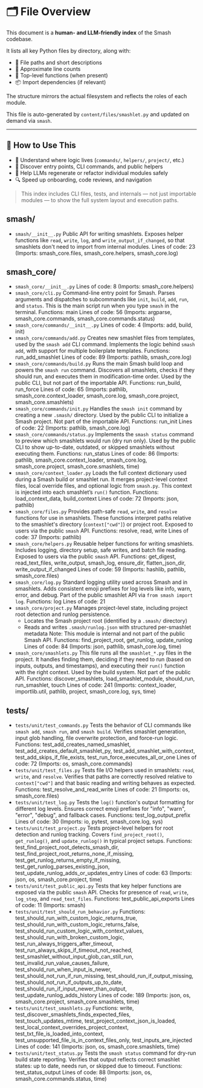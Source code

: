 # 🗂 File Overview

This document is a **human- and LLM-friendly index** of the Smash codebase.

It lists all key Python files by directory, along with:

- 🧾 File paths and short descriptions
- 🧮 Approximate line counts
- 🔧 Top-level functions (when present)
- 📦 Import dependencies (if relevant)

The structure mirrors the actual filesystem and reflects the roles of each module.

This file is auto-generated by `content/files/smashlet.py` and updated on demand via `smash`.

---

## 🧠 How to Use This

- 📍 Understand where logic lives (`commands/`, `helpers/`, `project/`, etc.)
- 🚀 Discover entry points, CLI commands, and public helpers
- 🧱 Help LLMs regenerate or refactor individual modules safely
- 🔍 Speed up onboarding, code reviews, and navigation

> This index includes CLI files, tests, and internals — not just importable modules — to show the full system layout and execution paths.

## smash/
- `smash/__init__.py`
    Public API for writing smashlets.
    Exposes helper functions like `read`, `write`, `log`, and `write_output_if_changed`,
    so that smashlets don't need to import from internal modules.
     Lines of code: 23
     (Imports: smash_core.files, smash_core.helpers, smash_core.log)

## smash_core/
- `smash_core/__init__.py`
     Lines of code: 8
     (Imports: smash_core.helpers)
- `smash_core/cli.py`
    Command-line entry point for Smash.
    Parses arguments and dispatches to subcommands like `init`, `build`, `add`, `run`, and `status`.
    This is the main script run when you type `smash` in the terminal.
     Functions: main
     Lines of code: 56
     (Imports: argparse, smash_core.commands, smash_core.commands.status)
- `smash_core/commands/__init__.py`
     Lines of code: 4
     (Imports: add, build, init)
- `smash_core/commands/add.py`
    Creates new smashlet files from templates, used by the `smash add` CLI command.
    Implements the logic behind `smash add`, with support for multiple boilerplate templates.
     Functions: run_add_smashlet
     Lines of code: 89
     (Imports: pathlib, smash_core.log)
- `smash_core/commands/build.py`
    Runs the main Smash build loop and powers the `smash run` command.
    Discovers all smashlets, checks if they should run, and executes them in modification-time order.
    Used by the public CLI, but not part of the importable API.
     Functions: run_build, run_force
     Lines of code: 65
     (Imports: pathlib, smash_core.context_loader, smash_core.log, smash_core.project, smash_core.smashlets)
- `smash_core/commands/init.py`
    Handles the `smash init` command by creating a new `.smash/` directory.
    Used by the public CLI to initialize a Smash project. Not part of the importable API.
     Functions: run_init
     Lines of code: 22
     (Imports: pathlib, smash_core.log)
- `smash_core/commands/status.py`
    Implements the `smash status` command to preview which smashlets would run (dry run only).
    Used by the public CLI to show up-to-date, outdated, or skipped smashlets without executing them.
     Functions: run_status
     Lines of code: 86
     (Imports: pathlib, smash_core.context_loader, smash_core.log, smash_core.project, smash_core.smashlets, time)
- `smash_core/context_loader.py`
    Loads the full context dictionary used during a Smash build or smashlet run.
    It merges project-level context files, local override files, and optional logic from `smash.py`.
    This context is injected into each smashlet’s `run()` function.
     Functions: load_context_data, build_context
     Lines of code: 72
     (Imports: json, pathlib)
- `smash_core/files.py`
    Provides path-safe `read`, `write`, and `resolve` functions for use in smashlets.
    These functions interpret paths relative to the smashlet's directory (`context["cwd"]`) or project root.
    Exposed to users via the public `smash` API.
     Functions: resolve, read, write
     Lines of code: 37
     (Imports: pathlib)
- `smash_core/helpers.py`
    Reusable helper functions for writing smashlets.
    Includes logging, directory setup, safe writes, and batch file reading.
    Exposed to users via the public `smash` API.
     Functions: get_digest, read_text_files, write_output, smash_log, ensure_dir, flatten_json_dir, write_output_if_changed
     Lines of code: 59
     (Imports: hashlib, pathlib, smash_core.files)
- `smash_core/log.py`
    Standard logging utility used across Smash and in smashlets.
    Adds consistent emoji prefixes for log levels like info, warn, error, and debug.
    Part of the public smashlet API via `from smash import log`.
     Functions: log
     Lines of code: 21
- `smash_core/project.py`
    Manages project-level state, including project root detection and runlog persistence.
    - Locates the Smash project root (identified by a `.smash/` directory)
    - Reads and writes `.smash/runlog.json` with structured per-smashlet metadata
    Note: This module is internal and not part of the public Smash API.
     Functions: find_project_root, get_runlog, update_runlog
     Lines of code: 84
     (Imports: json, pathlib, smash_core.log, time)
- `smash_core/smashlets.py`
    This file runs all the `smashlet_*.py` files in the project.
    It handles finding them, deciding if they need to run (based on inputs, outputs, and timestamps),
    and executing their `run()` function with the right context.
    Used by the build system. Not part of the public API.
     Functions: discover_smashlets, load_smashlet_module, should_run, run_smashlet, touch
     Lines of code: 241
     (Imports: context_loader, importlib.util, pathlib, project, smash_core.log, sys, time)

## tests/
- `tests/unit/test_commands.py`
    Tests the behavior of CLI commands like `smash add`, `smash run`, and `smash build`.
    Verifies smashlet generation, input glob handling, file overwrite protection, and force-run logic.
     Functions: test_add_creates_named_smashlet, test_add_creates_default_smashlet_py, test_add_smashlet_with_context, test_add_skips_if_file_exists, test_run_force_executes_all_or_one
     Lines of code: 72
     (Imports: os, smash_core.commands)
- `tests/unit/test_files.py`
    Tests file I/O helpers used in smashlets: `read`, `write`, and `resolve`.
    Verifies that paths are correctly resolved relative to `context["cwd"]`
    and that basic reading and writing behaves as expected.
     Functions: test_resolve_and_read_write
     Lines of code: 21
     (Imports: os, smash_core.files)
- `tests/unit/test_log.py`
    Tests the `log()` function's output formatting for different log levels.
    Ensures correct emoji prefixes for "info", "warn", "error", "debug", and fallback cases.
     Functions: test_log_output_prefix
     Lines of code: 30
     (Imports: io, pytest, smash_core.log, sys)
- `tests/unit/test_project.py`
    Tests project-level helpers for root detection and runlog tracking.
    Covers `find_project_root()`, `get_runlog()`, and `update_runlog()` in typical project setups.
     Functions: test_find_project_root_detects_smash_dir, test_find_project_root_returns_none_if_missing, test_get_runlog_returns_empty_if_missing, test_get_runlog_parses_existing_json, test_update_runlog_adds_or_updates_entry
     Lines of code: 63
     (Imports: json, os, smash_core.project, time)
- `tests/unit/test_public_api.py`
    Tests that key helper functions are exposed via the public `smash` API.
    Checks for presence of `read`, `write`, `log_step`, and `read_text_files`.
     Functions: test_public_api_exports
     Lines of code: 11
     (Imports: smash)
- `tests/unit/test_should_run_behavior.py`
     Functions: test_should_run_with_custom_logic_returns_true, test_should_run_with_custom_logic_returns_false, test_should_run_custom_logic_with_context_values, test_should_run_with_broken_custom_logic, test_run_always_triggers_after_timeout, test_run_always_skips_if_timeout_not_reached, test_smashlet_without_input_glob_can_still_run, test_invalid_run_value_causes_failure, test_should_run_when_input_is_newer, test_should_not_run_if_run_missing, test_should_run_if_output_missing, test_should_not_run_if_outputs_up_to_date, test_should_run_if_input_newer_than_output, test_update_runlog_adds_history
     Lines of code: 189
     (Imports: json, os, smash_core.project, smash_core.smashlets, time)
- `tests/unit/test_smashlets.py`
     Functions: write, test_discover_smashlets_finds_expected_files, test_touch_updates_mtime, test_project_context_json_is_loaded, test_local_context_overrides_project_context, test_txt_file_is_loaded_into_context, test_unsupported_file_is_in_context_files_only, test_inputs_are_injected
     Lines of code: 141
     (Imports: json, os, smash_core.smashlets, time)
- `tests/unit/test_status.py`
    Tests the `smash status` command for dry-run build state reporting.
    Verifies that output reflects correct smashlet states: up to date, needs run, or skipped due to timeout.
     Functions: test_status_output
     Lines of code: 88
     (Imports: json, os, smash_core.commands.status, time)
